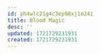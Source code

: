 ```yaml
---
id: ph4wlc21g4c3ep98xj1e24i
title: Blood Magic
desc: ''
updated: 1721729231931
created: 1721729231931
---
```

